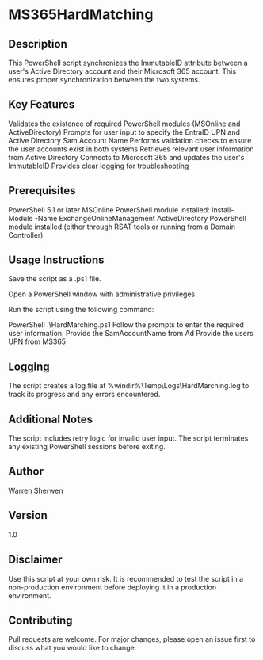 # MS365HardMatching

## Description

This PowerShell script synchronizes the ImmutableID attribute between a user's Active Directory account and their Microsoft 365 account. This ensures proper synchronization between the two systems.

## Key Features

Validates the existence of required PowerShell modules (MSOnline and ActiveDirectory)
Prompts for user input to specify the EntraID UPN and Active Directory Sam Account Name
Performs validation checks to ensure the user accounts exist in both systems
Retrieves relevant user information from Active Directory
Connects to Microsoft 365 and updates the user's ImmutableID
Provides clear logging for troubleshooting
## Prerequisites

PowerShell 5.1 or later
MSOnline PowerShell module installed: Install-Module -Name ExchangeOnlineManagement
ActiveDirectory PowerShell module installed (either through RSAT tools or running from a Domain Controller)
## Usage Instructions

Save the script as a .ps1 file.

Open a PowerShell window with administrative privileges.

Run the script using the following command:

PowerShell
.\HardMarching.ps1
Follow the prompts to enter the required user information.
Provide the SamAccountName from Ad
Provide the users UPN from MS365

## Logging

The script creates a log file at %windir%\Temp\Logs\HardMarching.log to track its progress and any errors encountered.

## Additional Notes

The script includes retry logic for invalid user input.
The script terminates any existing PowerShell sessions before exiting.
## Author

Warren Sherwen

## Version

1.0

## Disclaimer

Use this script at your own risk. It is recommended to test the script in a non-production environment before deploying it in a production environment.

## Contributing

Pull requests are welcome. For major changes, please open an issue first to discuss what you would like to change.
